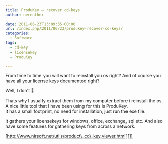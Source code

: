 ```yaml
---
title: ProduKey – recover cd-keys
author: nerenther
 
date: 2011-06-23T13:09:35+00:00
url: /index.php/2011/06/23/produkey-recover-cd-keys/
categories:
  - Software
tags:
  - cd-key
  - licensekey
  - ProduKey

---
```

From time to time you will want to reinstall you os right? And of course you have all your license keys documented right?

Well, I don't 🙂

Thats why I usually extract them from my computer before i reinstall the os.  
A nice little tool that I have been using for this is ProduKey.  
It has a small footprint, no need for installation, just run the exe file.

It gathers your licensekeys for windows, office, exchange, sql etc. And also have some features for gathering keys from across a network.

[http://www.nirsoft.net/utils/product\_cd\_key_viewer.html][1]

 [1]: http://www.nirsoft.net/utils/product_cd_key_viewer.html
